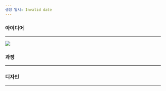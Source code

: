 ```yaml
---
생성 일시: Invalid date
---
```

### 아이디어

---

[![](https://www.notion.so)](https://www.notion.so)

### 과정

---

[](https://www.notion.soundefined)

### 디자인

---